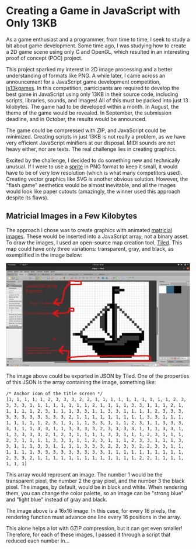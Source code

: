# Creating a Game in JavaScript with Only 13KB

As a game enthusiast and a programmer, from time to time, I seek to study a bit about game development. Some time ago, I was studying how to create a 2D game scene using only C and OpenGL, which resulted in an interesting proof of concept (POC) project.

This project sparked my interest in 2D image processing and a better understanding of formats like PNG. A while later, I came across an announcement for a JavaScript game development competition, [js13kgames](https://js13kgames.com/). In this competition, participants are required to develop the best game in JavaScript using only 13KB in their source code, including scripts, libraries, sounds, and images! All of this must be packed into just 13 kilobytes. The game had to be developed within a month. In August, the theme of the game would be revealed. In September, the submission deadline, and in October, the results would be announced.

The game could be compressed with ZIP, and JavaScript could be minimized. Creating scripts in just 13KB is not really a problem, as we have very efficient JavaScript minifiers at our disposal. MIDI sounds are not heavy either, nor are texts. The real challenge lies in creating graphics.

Excited by the challenge, I decided to do something new and technically unusual. If I were to use a [sprite](https://en.wikipedia.org/wiki/Sprite_(computer_graphics)) in PNG format to keep it small, it would have to be of very low resolution (which is what many competitors used). Creating vector graphics like SVG is another obvious solution. However, the "flash game" aesthetics would be almost inevitable, and all the images would look like paper cutouts (amazingly, the winner used this approach despite its flaws).

## Matricial Images in a Few Kilobytes

The approach I chose was to create graphics with animated [matricial images](https://edisciplinas.usp.br/pluginfile.php/6543522/mod_resource/content/3/Aula2.Ex2.%20Imagens%20Matriciais%20vs%20Imagens%20Vetoriais.html). These would be inserted into a JavaScript array, not a binary asset. To draw the images, I used an open-source map creation tool, [Tiled](https://www.mapeditor.org/). This map could have only three variations: transparent, gray, and black, as exemplified in the image below:

![Tiled](https://github.com/misabitencourt/death-sea-xiii/blob/master/docs/image-format.png?raw=true)

The image above could be exported in JSON by Tiled. One of the properties of this JSON is the array containing the image, something like:

```
/* Anchor icon of the title screen */
[1, 1, 1, 1, 1, 2, 3, 3, 3, 2, 2, 1, 1, 1, 1, 1, 1, 1, 1, 1, 1, 2, 3, 3, 3, 3, 1, 1, 1, 1, 1, 1, 1, 1, 2, 1, 1, 1, 1, 3, 3, 1, 1, 1, 2, 1, 1, 1, 1, 1, 2, 3, 1, 1, 1, 3, 3, 1, 1, 3, 3, 1, 1, 1, 1, 2, 3, 3, 3, 3, 3, 3, 3, 3, 3, 3, 3, 2, 1, 1, 1, 1, 1, 1, 1, 1, 1, 3, 3, 1, 1, 1, 1, 1, 1, 1, 1, 2, 3, 1, 1, 1, 1, 3, 3, 1, 1, 1, 2, 3, 1, 1, 3, 3, 3, 3, 1, 1, 1, 3, 3, 1, 1, 3, 3, 3, 3, 2, 3, 3, 3, 3, 1, 1, 1, 3, 3, 1, 1, 3, 3, 3, 3, 2, 1, 2, 3, 1, 1, 1, 1, 3, 3, 1, 1, 1, 2, 3, 1, 1, 1, 2, 3, 1, 1, 1, 1, 3, 3, 1, 1, 1, 2, 3, 1, 1, 1, 2, 3, 3, 1, 1, 1, 3, 3, 1, 1, 1, 3, 3, 1, 1, 1, 1, 3, 3, 3, 2, 2, 3, 3, 2, 2, 3, 3, 1, 1, 1, 1, 1, 1, 3, 3, 3, 3, 3, 3, 3, 3, 3, 1, 1, 1, 1, 1, 1, 1, 1, 1, 1, 2, 3, 3, 2, 1, 1, 1, 1, 1, 1, 1, 1, 1, 1, 1, 1, 1, 2, 2, 1, 1, 1, 1, 1, 1, 1]
```

This array would represent an image. The number 1 would be the transparent pixel, the number 2 the gray pixel, and the number 3 the black pixel. The images, by default, would be in black and white. When rendering them, you can change the color palette, so an image can be "strong blue" and "light blue" instead of gray and black.

The image above is a 16x16 image. In this case, for every 16 pixels, the rendering function must advance one line every 16 positions in the array.

This alone helps a lot with GZIP compression, but it can get even smaller! Therefore, for each of these images, I passed it through a script that reduced each number in...
